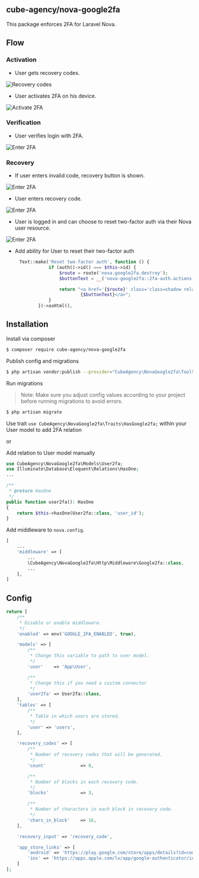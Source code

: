 ## cube-agency/nova-google2fa

This package enforces 2FA for Laravel Nova.

## Flow

### Activation

- User gets recovery codes.

![Recovery codes](docs/images/setup.png)

- User activates 2FA on his device.

![Activate 2FA](docs/images/register.png)

### Verification

- User verifies login with 2FA.

![Enter 2FA](docs/images/authenticate.png)

### Recovery

- If user enters invalid code, recovery button is shown.

![Enter 2FA](docs/images/authenticate-error.png)

- User enters recovery code.

![Enter 2FA](docs/images/authenticate-using-recovery.png)

- User is logged in and can choose to reset two-factor auth via their Nova user resource.

![Enter 2FA](docs/images/reset.png)

- Add ability for User to reset their two-factor auth

```php
     Text::make('Reset two-factor auth', function () {
                if (auth()->id() === $this->id) {
                    $route = route('nova.google2fa.destroy');
                    $buttonText = __('nova-google2fa::2fa-auth.actions.reset');

                    return "<a href='{$route}' class='class=shadow relative bg-primary-500 hover:bg-primary-400 text-white dark:text-gray-900 cursor-pointer rounded text-sm font-bold focus:outline-none focus:ring ring-primary-200 dark:ring-gray-600 inline-flex items-center justify-center h-9 px-3 shadow relative bg-primary-500 hover:bg-primary-400 text-white dark:text-gray-900'>
                            {$buttonText}</a>";
                }
            })->asHtml(),
```

## Installation

Install via composer

``` bash
$ composer require cube-agency/nova-google2fa
```

Publish config and migrations

``` bash
$ php artisan vendor:publish --provider="CubeAgency\NovaGoogle2fa\ToolServiceProvider"
```

Run migrations

> Note: Make sure you adjust config values according to your project before running migrations to avoid errors.

``` bash
$ php artisan migrate
```


Use trait ```use CubeAgency\NovaGoogle2fa\Traits\HasGoogle2fa;``` within your User model to add 2FA relation

or

Add relation to User model manually
```php
use CubeAgency\NovaGoogle2fa\Models\User2fa;
use Illuminate\Database\Eloquent\Relations\HasOne;
...

/**
 * @return HasOne
 */
public function user2fa(): HasOne
{
    return $this->hasOne(User2fa::class, 'user_id');
}
```

Add middleware to `nova.config`.
```php
[
    ...
    'middleware' => [
        ...
        \CubeAgency\NovaGoogle2fa\Http\Middleware\Google2fa::class,
        ...
    ],
]
```

## Config

```php
return [
    /**
     * Disable or enable middleware.
     */
    'enabled' => env('GOOGLE_2FA_ENABLED', true),

    'models' => [
        /**
         * Change this variable to path to user model.
         */
        'user'    => 'App\User',

        /**
         * Change this if you need a custom connector
         */
        'user2fa' => User2fa::class,
    ],
    'tables' => [
        /**
         * Table in which users are stored.
         */
        'user' => 'users',
    ],

    'recovery_codes' => [
        /**
         * Number of recovery codes that will be generated.
         */
        'count'             => 8,

        /**
         * Number of blocks in each recovery code.
         */
        'blocks'            => 3,

        /**
         * Number of characters in each block in recovery code.
         */
        'chars_in_block'    => 16,
    ],

    'recovery_input' => 'recovery_code',

    'app_store_links' => [
        'android' => 'https://play.google.com/store/apps/details?id=com.google.android.apps.authenticator2&hl=en&gl=US',
        'ios' => 'https://apps.apple.com/lv/app/google-authenticator/id388497605',
    ]
];
```
